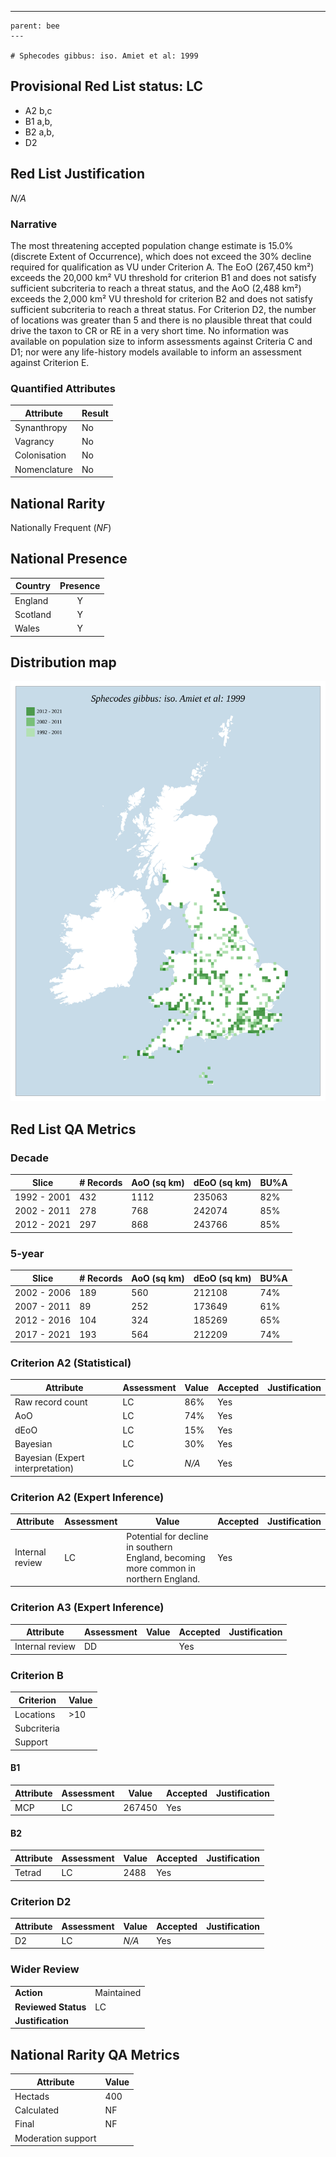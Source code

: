 ---
    parent: bee
    ---

    # Sphecodes gibbus: iso. Amiet et al: 1999

## Provisional Red List status: LC
- A2 b,c
- B1 a,b, 
- B2 a,b, 
- D2

## Red List Justification
*N/A*
### Narrative


The most threatening accepted population change estimate is 15.0% (discrete Extent of Occurrence), which does not exceed the 30% decline required for qualification as VU under Criterion A. The EoO (267,450 km²) exceeds the 20,000 km² VU threshold for criterion B1 and does not satisfy sufficient subcriteria to reach a threat status, and the AoO (2,488 km²) exceeds the 2,000 km² VU threshold for criterion B2 and does not satisfy sufficient subcriteria to reach a threat status. For Criterion D2, the number of locations was greater than 5 and there is no plausible threat that could drive the taxon to CR or RE in a very short time. No information was available on population size to inform assessments against Criteria C and D1; nor were any life-history models available to inform an assessment against Criterion E.
### Quantified Attributes
|Attribute|Result|
|---|---|
|Synanthropy|No|
|Vagrancy|No|
|Colonisation|No|
|Nomenclature|No|


## National Rarity
Nationally Frequent (*NF*)

## National Presence
|Country|Presence
|---|:-:|
|England|Y|
|Scotland|Y|
|Wales|Y|


## Distribution map
![](../map/362.svg)

## Red List QA Metrics
### Decade
| Slice | # Records | AoO (sq km) | dEoO (sq km) |BU%A |
|---|---|---|---|---|
|1992 - 2001|432|1112|235063|82%|
|2002 - 2011|278|768|242074|85%|
|2012 - 2021|297|868|243766|85%|
### 5-year
| Slice | # Records | AoO (sq km) | dEoO (sq km) |BU%A |
|---|---|---|---|---|
|2002 - 2006|189|560|212108|74%|
|2007 - 2011|89|252|173649|61%|
|2012 - 2016|104|324|185269|65%|
|2017 - 2021|193|564|212209|74%|
### Criterion A2 (Statistical)
|Attribute|Assessment|Value|Accepted|Justification
|---|---|---|---|---|
|Raw record count|LC|86%|Yes||
|AoO|LC|74%|Yes||
|dEoO|LC|15%|Yes||
|Bayesian|LC|30%|Yes||
|Bayesian (Expert interpretation)|LC|*N/A*|Yes||
### Criterion A2 (Expert Inference)
|Attribute|Assessment|Value|Accepted|Justification
|---|---|---|---|---|
|Internal review|LC|Potential for decline in southern England, becoming more common in northern England.|Yes||
### Criterion A3 (Expert Inference)
|Attribute|Assessment|Value|Accepted|Justification
|---|---|---|---|---|
|Internal review|DD||Yes||
### Criterion B
|Criterion| Value|
|---|---|
|Locations|>10|
|Subcriteria||
|Support||
#### B1
|Attribute|Assessment|Value|Accepted|Justification
|---|---|---|---|---|
|MCP|LC|267450|Yes||
#### B2
|Attribute|Assessment|Value|Accepted|Justification
|---|---|---|---|---|
|Tetrad|LC|2488|Yes||
### Criterion D2
|Attribute|Assessment|Value|Accepted|Justification
|---|---|---|---|---|
|D2|LC|*N/A*|Yes||
### Wider Review
|  |  |
|---|---|
|**Action**|Maintained|
|**Reviewed Status**|LC|
|**Justification**||


## National Rarity QA Metrics
|Attribute|Value|
|---|---|
|Hectads|400|
|Calculated|NF|
|Final|NF|
|Moderation support||


